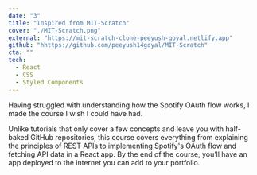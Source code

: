 ```yaml
---
date: "3"
title: "Inspired from MIT-Scratch"
cover: "./MIT-Scratch.png"
external: "https://mit-scratch-clone-peeyush-goyal.netlify.app"
github: "hhttps://github.com/peeyush14goyal/MIT-Scratch"
cta: ""
tech:
  - React
  - CSS
  - Styled Components
---
```


Having struggled with understanding how the Spotify OAuth flow works, I made the course I wish I could have had.

Unlike tutorials that only cover a few concepts and leave you with half-baked GitHub repositories, this course covers everything from explaining the principles of REST APIs to implementing Spotify's OAuth flow and fetching API data in a React app. By the end of the course, you’ll have an app deployed to the internet you can add to your portfolio.
